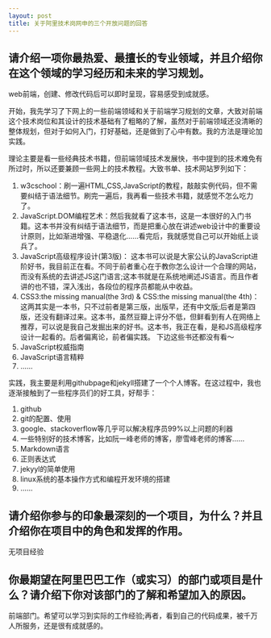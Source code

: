 ```yaml
---
layout: post
title: 关于阿里技术岗网申的三个开放问题的回答
---
```


## 请介绍一项你最热爱、最擅长的专业领域，并且介绍你在这个领域的学习经历和未来的学习规划。

web前端，创建、修改代码后可以即时呈现，容易感受到成就感。

开始，我先学习了下网上的一些前端领域和关于前端学习规划的文章，大致对前端这个技术岗位和其设计的技术基础有了粗略的了解，虽然对于前端领域还没清晰的整体规划，但对于如何入门，打好基础，还是做到了心中有数。我的方法是理论加实践。

理论主要是看一些经典技术书籍，但前端领域技术发展快，书中提到的技术难免有所过时，所以还要兼顾一些网上的技术教程。大致书单、技术网站罗列如下：

1. w3cschool：刷一遍HTML,CSS,JavaScript的教程，敲敲实例代码，但不需要纠结于语法细节。刷完一遍后，我再看一些技术书籍，就感觉不怎么吃力了。
2. JavaScript.DOM编程艺术：然后我就看了这本书，这是一本很好的入门书籍。这本书并没有纠结于语法细节，而是把重心放在讲述web设计中的重要设计原则，比如渐进增强、平稳退化……看完后，我就感觉自己可以开始纸上谈兵了。
3. JavaScript高级程序设计(第3版)： 这本书可以说是大家公认的JavaScript进阶好书，我目前正在看。不同于前者重心在于教你怎么设计一个合理的网站，而没有系统的去讲述JS这门语言;这本书就是在系统地阐述JS语言。而且作者讲的也不错，深入浅出，各段位的程序员都能从中收益。
4. CSS3:the missing manual(the 3rd) & CSS:the missing manual(the 4th)： 这两其实是一本书，只不过前者是第三版，出版早，还有中文版;后者是第四版，还没有翻译过来。这本书，虽然豆瓣上评分不低，但鲜看到有人在网络上推荐，可以说是我自己发掘出来的好书。这本书，我正在看，是和JS高级程序设计一起看的。后者偏离论，前者偏实践。
下边这些书还都没有看～
5. JavaScript权威指南
6. JavaScript语言精粹
7. ……

实践，我主要是利用githubpage和jekyll搭建了一个个人博客。在这过程中，我也逐渐接触到了一些程序员们的好工具，好帮手：

1. github
2. git的配置、使用
3. google、stackoverflow等几乎可以解决程序员99%以上问题的利器
4. 一些特别好的技术博客，比如阮一峰老师的博客，廖雪峰老师的博客……
5. Markdown语言
6. 正则表达式
7. jekyyl的简单使用
8. linux系统的基本操作方式和编程开发环境的搭建
9. ……

## 请介绍你参与的印象最深刻的一个项目，为什么？并且介绍你在项目中的角色和发挥的作用。

无项目经验

## 你最期望在阿里巴巴工作（或实习）的部门或项目是什么？请介绍下你对该部门的了解和希望加入的原因。

前端部门。希望可以学习到实际的工作经验;再者，看到自己的代码成果，被千万人所服务，还是很有成就感的。